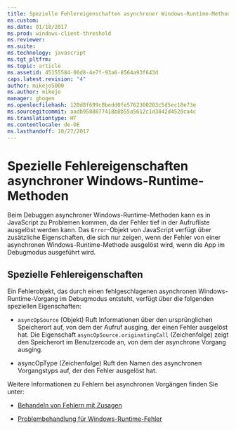 ```yaml
---
title: Spezielle Fehlereigenschaften asynchroner Windows-Runtime-Methoden | Microsoft-Dokumentation
ms.custom: 
ms.date: 01/18/2017
ms.prod: windows-client-threshold
ms.reviewer: 
ms.suite: 
ms.technology: javascript
ms.tgt_pltfrm: 
ms.topic: article
ms.assetid: 45155584-06d8-4e7f-93a6-8564a93f643d
caps.latest.revision: "4"
author: mikejo5000
ms.author: mikejo
manager: ghogen
ms.openlocfilehash: 120d8f699c8bedd0fe5762300203c5d5ec18e73e
ms.sourcegitcommit: aadb9588877418b8b55a5612c1d3842d4520ca4c
ms.translationtype: HT
ms.contentlocale: de-DE
ms.lasthandoff: 10/27/2017
---
```

# <a name="special-error-properties-from-asynchronous-windows-runtime-methods"></a>Spezielle Fehlereigenschaften asynchroner Windows-Runtime-Methoden
Beim Debuggen asynchroner Windows-Runtime-Methoden kann es in JavaScript zu Problemen kommen, da der Fehler tief in der Aufrufliste ausgelöst werden kann. Das `Error`-Objekt von JavaScript verfügt über zusätzliche Eigenschaften, die sich nur zeigen, wenn der Fehler von einer asynchronen Windows-Runtime-Methode ausgelöst wird, wenn die App im Debugmodus ausgeführt wird.  
  
## <a name="special-error-properties"></a>Spezielle Fehlereigenschaften  
 Ein Fehlerobjekt, das durch einen fehlgeschlagenen asynchronen Windows-Runtime-Vorgang im Debugmodus entsteht, verfügt über die folgenden speziellen Eigenschaften:  
  
-   `asyncOpSource` (Objekt) Ruft Informationen über den ursprünglichen Speicherort auf, von dem der Aufruf ausging, der einen Fehler ausgelöst hat. Die Eigenschaft `asyncOpSource.originatingCall` (Zeichenfolge) zeigt den Speicherort im Benutzercode an, von dem der asynchrone Vorgang ausging.  
  
-   asyncOpType (Zeichenfolge) Ruft den Namen des asynchronen Vorgangstyps auf, der den Fehler ausgelöst hat.  
  
 Weitere Informationen zu Fehlern bei asynchronen Vorgängen finden Sie unter:  
  
-   [Behandeln von Fehlern mit Zusagen](https://msdn.microsoft.com/en-us/library/windows/apps/hh700337.aspx)  
  
-   [Problembehandlung für Windows-Runtime-Fehler](http://msdn.microsoft.com/en-us/1ef7d7df-82ac-441d-8ad0-54ab1318de64)